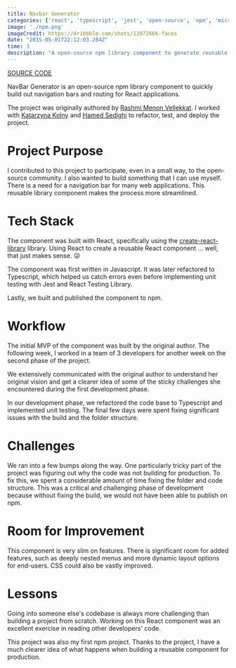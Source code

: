 ```yaml
---
title: Navbar Generator
categories: ['react', 'typescript', 'jest', 'open-source', 'npm', 'microbundle', 'react-testing-library']
image: './npm.png'
imageCredit: https://dribbble.com/shots/13972666-faces
date: "2015-05-01T22:12:03.284Z"
time: 3
description: "A open-source npm library component to generate reusable navigation bars for React UIs."
---
```

[SOURCE CODE](https://github.com/kasia-js/navigation-bar-component-for-react)

NavBar Generator is an open-source npm library component to quickly build out navigation bars and routing for React applications.

The project was originally authored by [Rashmi Menon Vellekkat](https://github.com/RashmiBalaji). I worked with [Katarzyna Kolny](https://github.com/kasia-js) and [Hamed Sedighi](https://github.com/herol3oy) to refactor, test, and deploy the project.

# Project Purpose

I contributed to this project to participate, even in a small way, to the open-source community. I also wanted to build something that I can use myself. There is a need for a navigation bar for many web applications. This reusable library component makes the process more streamlined.

# Tech Stack

The component was built with React, specifically using the [create-react-library](https://www.npmjs.com/package/create-react-library) library. Using React to create a reusable React component ... well, that just makes sense. 😜

The component was first written in Javascript. It was later refactored to Typescript, which helped us catch errors even before implementing unit testing with Jest and React Testing Library.

Lastly, we built and published the component to npm.

# Workflow

The initial MVP of the component was built by the original author. The following week, I worked in a team of 3 developers for another week on the second phase of the project.

We extensively communicated with the original author to understand her original vision and get a clearer idea of some of the sticky challenges she encountered during the first development phase.

In our development phase, we refactored the code base to Typescript and implemented unit testing. The final few days were spent fixing significant issues with the build and the folder structure.

# Challenges

We ran into a few bumps along the way. One particularly tricky part of the project was figuring out why the code was not building for production. To fix this, we spent a considerable amount of time fixing the folder and code structure. This was a critical and challenging phase of development because without fixing the build, we would not have been able to publish on npm.

# Room for Improvement

This component is very slim on features. There is significant room for added features, such as deeply nested menus and more dynamic layout options for end-users. CSS could also be vastly improved.

# Lessons

Going into someone else's codebase is always more challenging than building a project from scratch. Working on this React component was an excellent exercise in reading other developers' code.

This project was also my first npm project. Thanks to the project, I have a much clearer idea of what happens when building a reusable component for production.